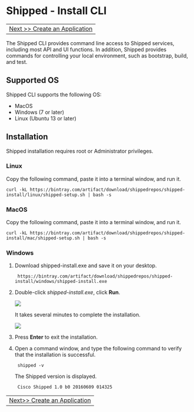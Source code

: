 # Shipped - Install CLI
<table><tr>
<td align="right"><a href="2.md">Next >> Create an Application </a></td>
</tr></table>

The Shipped CLI provides command line access to Shipped services, including most API and UI functions. In addition, Shipped provides commands for controlling your local environment, such as bootstrap, build, and test.
 

## Supported OS

Shipped CLI supports the following OS:

- MacOS
- Windows (7 or later)
- Linux (Ubuntu 13 or later)

<a name="installation"></a>
## Installation
Shipped installation requires root or Administrator privileges.

### Linux
Copy the following command, paste it into a terminal window, and run it. 

    curl -kL https://bintray.com/artifact/download/shippedrepos/shipped-install/linux/shipped-setup.sh | bash -s

### MacOS
Copy the following command, paste it into a terminal window, and run it. 

    curl -kL https://bintray.com/artifact/download/shippedrepos/shipped-install/mac/shipped-setup.sh | bash -s

### Windows



1. Download shipped-install.exe and save it on your desktop.

		https://bintray.com/artifact/download/shippedrepos/shipped-install/windows/shipped-install.exe

1. Double-click *shipped-install.exe*, click **Run**. 

    ![](assets/cli-install-start.png)

    It takes several minutes to complete the installation. 

    ![](assets/cli-install-end.png)

1. Press **Enter** to exit the installation.

1. Open a command window, and type the following command to verify that the installation is successful.

		shipped -v

    The Shipped version is displayed.

		Cisco Shipped 1.0 b0 20160609 014325 

<table><tr>
<td align="right"><a href="2.md">Next>> Create an Application</a></td>
</tr></table>

 
